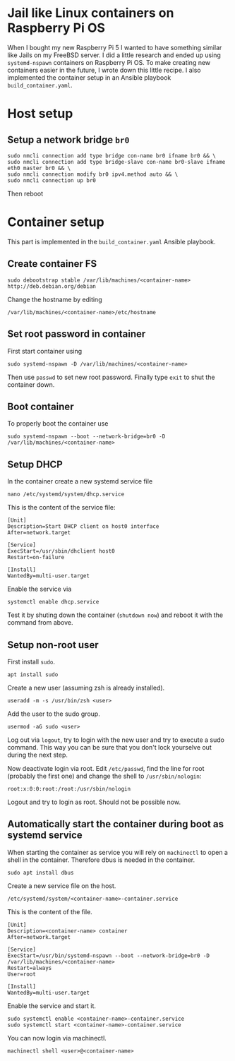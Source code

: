 # Jail like Linux containers on Raspberry Pi OS

When I bought my new Raspberry Pi 5 I wanted to have something similar like Jails on my FreeBSD server. I did a little research and ended up using `systemd-nspawn` containers on Raspberry Pi OS. To make creating new containers easier in the future, I wrote down this little recipe. I also implemented the container setup in an Ansible playbook `build_container.yaml`.

# Host setup

## Setup a network bridge `br0`

```
sudo nmcli connection add type bridge con-name br0 ifname br0 && \
sudo nmcli connection add type bridge-slave con-name br0-slave ifname eth0 master br0 && \
sudo nmcli connection modify br0 ipv4.method auto && \
sudo nmcli connection up br0
```

Then reboot

# Container setup

This part is implemented in the `build_container.yaml` Ansible playbook.

## Create container FS

```
sudo debootstrap stable /var/lib/machines/<container-name> http://deb.debian.org/debian
```

Change the hostname by editing

```
/var/lib/machines/<container-name>/etc/hostname
```

## Set root password in container

First start container using

```
sudo systemd-nspawn -D /var/lib/machines/<container-name>
```

Then use `passwd` to set new root password.
Finally type `exit` to shut the container down.

## Boot container

To properly boot the container use
```
sudo systemd-nspawn --boot --network-bridge=br0 -D /var/lib/machines/<container-name>
```

## Setup DHCP

In the container create a new systemd service file

```
nano /etc/systemd/system/dhcp.service
```

This is the content of the service file:

```
[Unit]
Description=Start DHCP client on host0 interface
After=network.target

[Service]
ExecStart=/usr/sbin/dhclient host0
Restart=on-failure

[Install]
WantedBy=multi-user.target
```

Enable the service via

```
systemctl enable dhcp.service
```

Test it by shuting down the container (`shutdown now`) and reboot it with the command from above.

## Setup non-root user

First install `sudo`.

```
apt install sudo
```

Create a new user (assuming zsh is already installed).

```
useradd -m -s /usr/bin/zsh <user>
```

Add the user to the sudo group.

```
usermod -aG sudo <user>
```

Log out via `logout`, try to login with the new user and try to execute a sudo command. This way you can be sure that you don't lock yourselve out during the next step.

Now deactivate login via root. Edit `/etc/passwd`, find the line for root (probably the first one) and change the shell to `/usr/sbin/nologin`:

```
root:x:0:0:root:/root:/usr/sbin/nologin
```

Logout and try to login as root. Should not be possible now.

## Automatically start the container during boot as systemd service

When starting the container as service you will rely on `machinectl` to open a shell in the container. Therefore dbus is needed in the container.

```
sudo apt install dbus
```

Create a new service file on the host.

```
/etc/systemd/system/<container-name>-container.service
```

This is the content of the file.

```
[Unit]
Description=<container-name> container
After=network.target

[Service]
ExecStart=/usr/bin/systemd-nspawn --boot --network-bridge=br0 -D /var/lib/machines/<container-name>
Restart=always
User=root

[Install]
WantedBy=multi-user.target
```

Enable the service and start it.

```
sudo systemctl enable <container-name>-container.service
sudo systemctl start <container-name>-container.service
```

You can now login via machinectl.

```
machinectl shell <user>@<container-name>
```
